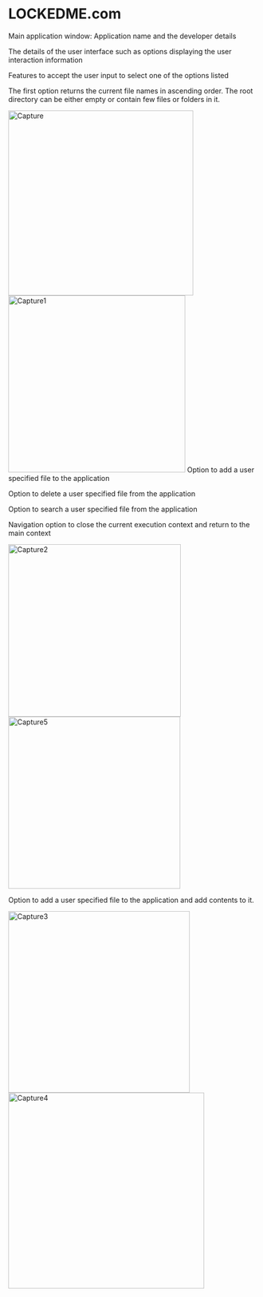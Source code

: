 # LOCKEDME.com


Main application window:
Application name and the developer details 

The details of the user interface such as options displaying the user interaction information 

Features to accept the user input to select one of the options listed 

The first option returns the current file names in ascending order. The root directory can be either empty or contain few files or folders in it.

<img width="371" alt="Capture" src="https://user-images.githubusercontent.com/58062079/139379919-ed05967d-c90c-40a5-968c-d3ee94d495cf.PNG">
<img width="355" alt="Capture1" src="https://user-images.githubusercontent.com/58062079/139380527-311abdfb-4190-44be-8b86-2e1f05c3dfac.PNG">
Option to add a user specified file to the application

Option to delete a user specified file from the application

Option to search a user specified file from the application

Navigation option to close the current execution context and return to the main context

<img width="346" alt="Capture2" src="https://user-images.githubusercontent.com/58062079/139380536-540ff8b6-345f-40c5-8002-d33825c0df42.PNG">

<img width="345" alt="Capture5" src="https://user-images.githubusercontent.com/58062079/139380557-1bcde87d-bf1f-42c5-8bbf-a4e56c31a399.PNG">


Option to add a user specified file to the application and add contents to it.


<img width="364" alt="Capture3" src="https://user-images.githubusercontent.com/58062079/139380561-406970ff-b8c3-48f3-8d79-2309fbffc7aa.PNG">
<img width="393" alt="Capture4" src="https://user-images.githubusercontent.com/58062079/139380562-289c85a5-1565-491d-872a-d5c82cbfc965.PNG">
